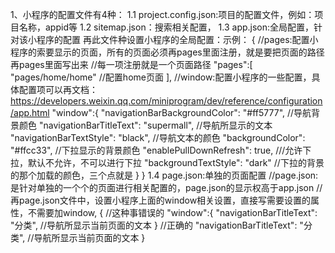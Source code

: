 1、小程序的配置文件有4种：
1.1 project.config.json:项目的配置文件，例如：项目名称，appid等
1.2 sitemap.json：搜索相关配置，
1.3 app.json:全局配置，针对该小程序的配置
再此文件种设置小程序的全局配置：示例：
{
//pages:配置小程序的索要显示的页面，所有的页面必须再pages里面注册，就是要把页面的路径再pages里面写出来
//每一项注册就是一个页面路径
  "pages":[
    "pages/home/home"    //配置home页面
  ],
  //window:配置小程序的一些配置，具体配置项可以再文档：https://developers.weixin.qq.com/miniprogram/dev/reference/configuration/app.html
  "window":{
     "navigationBarBackgroundColor": "#ff5777",     //导航背景颜色
    "navigationBarTitleText": "supermall",     //导航所显示的文本
    "navigationBarTextStyle": "black",     //导航文本的颜色
    "backgroundColor": "#ffcc33",     //下拉显示的背景颜色
    "enablePullDownRefresh": true,     ///允许下拉，默认不允许，不可以进行下拉
    "backgroundTextStyle": "dark"     //下拉的背景的那个加载的颜色，三个点就是
  }
}
1.4 page.json:单独的页面配置
//page.json:是针对单独的一个个的页面进行相关配置的，page.json的显示权高于app.json
//再page.json文件中，设置小程序上面的window相关设置，直接写需要设置的属性，不需要加window,
{
  //这种事错误的
"window":{
    "navigationBarTitleText": "分类",     //导航所显示当前页面的文本
  }
  //正确的
   "navigationBarTitleText": "分类",     //导航所显示当前页面的文本
}